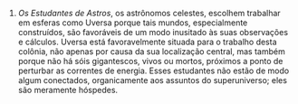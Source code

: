 ﻿1. *Os Estudantes de Astros*, os astrônomos celestes, escolhem trabalhar em esferas como Uversa porque tais mundos, especialmente construídos, são favoráveis de um modo inusitado às suas observações e cálculos. Uversa está favoravelmente situada para o trabalho desta colônia, não apenas por causa da sua localização central, mas também porque não há sóis gigantescos, vivos ou mortos, próximos a ponto de perturbar as correntes de energia. Esses estudantes não estão de modo algum conectados, organicamente aos assuntos do superuniverso; eles são meramente hóspedes.